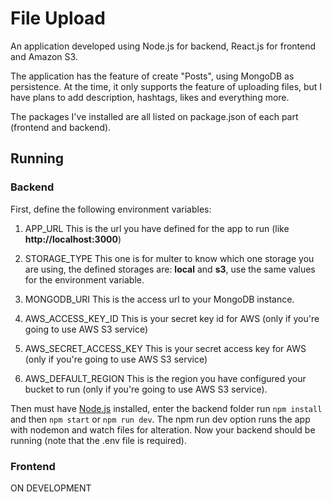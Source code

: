 # File Upload

An application developed using Node.js for backend, React.js for frontend and Amazon S3.

The application has the feature of create "Posts", using MongoDB as persistence. At the time, it only supports the feature of uploading files, but I have plans to add description, hashtags, likes and everything more.

The packages I've installed are all listed on package.json of each part (frontend and backend).

## Running

### Backend

First, define the following environment variables:

1. APP_URL
   This is the url you have defined for the app to run (like **http://localhost:3000**)

2. STORAGE_TYPE
   This one is for multer to know which one storage you are using, the defined storages are: **local** and **s3**, use the same values for the environment variable.

3. MONGODB_URI
   This is the access url to your MongoDB instance.

4. AWS_ACCESS_KEY_ID
   This is your secret key id for AWS (only if you're going to use AWS S3 service)

5. AWS_SECRET_ACCESS_KEY
   This is your secret access key for AWS (only if you're going to use AWS S3 service)

6. AWS_DEFAULT_REGION
   This is the region you have configured your bucket to run (only if you're going to use AWS S3 service).

Then must have [Node.js](https://nodejs.org) installed, enter the backend folder run `npm install` and then `npm start` or `npm run dev`. The npm run dev option runs the app with nodemon and watch files for alteration. Now your backend should be running (note that the .env file is required).

### Frontend

ON DEVELOPMENT
